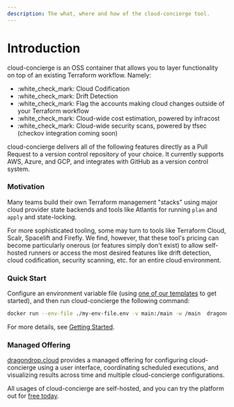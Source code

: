 ```yaml
---
description: The what, where and how of the cloud-concierge tool.
---
```


# Introduction

cloud-concierge is an OSS container that allows you to layer functionality on top of an existing Terraform workflow. Namely:

* :white\_check\_mark: Cloud Codification
* :white\_check\_mark: Drift Detection&#x20;
* :white\_check\_mark: Flag the accounts making cloud changes outside of your Terraform workflow
* :white\_check\_mark: Cloud-wide cost estimation, powered by infracost
* :white\_check\_mark: Cloud-wide security scans, powered by tfsec (checkov integration coming soon)

cloud-concierge delivers all of the following features directly as a Pull Request to a version control repository of your choice. It currently supports AWS, Azure, and GCP, and integrates with GitHub as a version control system.

### Motivation

Many teams build their own Terraform management "stacks" using major cloud provider state backends and tools like Atlantis for running `plan` and `apply` and state-locking.

For more sophisticated tooling, some may turn to tools like Terraform Cloud, Scalr, Spacelift and Firefly. We find, however, that these tool's pricing can become particularly onerous (or features simply don't exist) to allow self-hosted runners or access the most desired features like drift detection, cloud codification, security scanning, etc. for an entire cloud environment.

### Quick Start

Configure an environment variable file (using [one of our templates](https://github.com/dragondrop-cloud/cloud-concierge/tree/dev/examples/environments) to get started), and then run cloud-concierge the following command:

```bash
docker run --env-file ./my-env-file.env -v main:/main -w /main  dragondropcloud/cloud-concierge:latest
```

For more details, see [Getting Started](getting-started.md).

### Managed Offering

[dragondrop.cloud](https://dragondrop.cloud) provides a managed offering for configuring cloud-concierge using a user interface, coordinating scheduled executions, and visualizing results across time and multiple cloud-concierge configurations.

All usages of cloud-concierge are self-hosted, and you can try the platform out for [free today](https://app.dragondrop.cloud).

